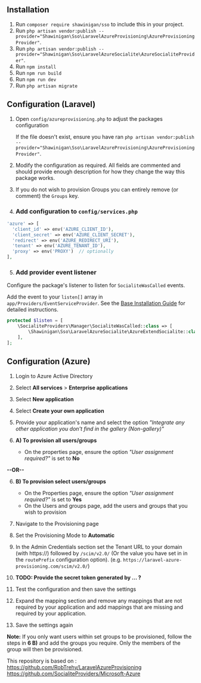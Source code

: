## Installation
1. Run `composer require shawinigan/sso` to include this in your project.
2. Run `php artisan vendor:publish --provider="Shawinigan\Sso\LaravelAzureProvisioning\AzureProvisioningProvider"`.
3. Run `php artisan vendor:publish --provider="Shawinigan\Sso\LaravelAzureSocialite\AzureSocialiteProvider"`.
4. Run `npm install`
5. Run `npm run build`
6. Run `npm run dev`
7. Run `php artisan migrate`

## Configuration (Laravel)
1. Open `config/azureprovisioning.php` to adjust the packages configuration

    If the file doesn't exist, ensure you have ran `php artisan vendor:publish --provider="Shawinigan\Sso\LaravelAzureProvisioning\AzureProvisioningProvider"`.

2. Modify the configuration as required. All fields are commented and should provide enough description for how they change the way this package works.

3. If you do not wish to provision Groups you can entirely remove (or comment) the `Groups` key.

4. ### Add configuration to `config/services.php`

```php
'azure' => [    
  'client_id' => env('AZURE_CLIENT_ID'),
  'client_secret' => env('AZURE_CLIENT_SECRET'),
  'redirect' => env('AZURE_REDIRECT_URI'),
  'tenant' => env('AZURE_TENANT_ID'),
  'proxy' => env('PROXY')  // optionally
],
```
5. ### Add provider event listener

Configure the package's listener to listen for `SocialiteWasCalled` events.

Add the event to your `listen[]` array in `app/Providers/EventServiceProvider`. See the [Base Installation Guide](https://socialiteproviders.com/usage/) for detailed instructions.

```php
protected $listen = [
    \SocialiteProviders\Manager\SocialiteWasCalled::class => [
        \Shawinigan\Sso\LaravelAzureSocialite\AzureExtendSocialite::class.'@handle',
    ],
];
```

## Configuration (Azure)
1. Login to Azure Active Directory
2. Select **All services** > **Enterprise applications**
3. Select **New application**
4. Select **Create your own application**
5. Provide your application's name and select the option _"Integrate any other application you don't find in the gallery (Non-gallery)"_

6. **A) To provision all users/groups**
    - On the properties page, ensure the option _"User assignment required?"_ is set to **No**

**--OR--**

6. **B) To provision select users/groups**
    - On the Properties page, ensure the option _"User assignment required?"_ is set to **Yes**
    - On the Users and groups page, add the users and groups that you wish to provision


7. Navigate to the Provisioning page
8. Set the Provisioning Mode to **Automatic**
9. In the Admin Credentials section set the Tenant URL to your domain (with https://) followed by `/scim/v2.0/` (Or the value you have set in in the `routePrefix` configuration option). (e.g. `https://laravel-azure-provisioning.com/scim/v2.0/`)
10. **TODO: Provide the secret token generated by ... ?**
11. Test the configuration and then save the settings
12. Expand the mapping section and remove any mappings that are not required by your application and add mappings that are missing and required by your application.
13. Save the settings again

**Note:** If you only want users within set groups to be provisioned, follow the steps in **6 B)** and add the groups you require. Only the members of the group will then be provisioned.


This repository is based on : 
https://github.com/RobTrehy/LaravelAzureProvisioning
https://github.com/SocialiteProviders/Microsoft-Azure